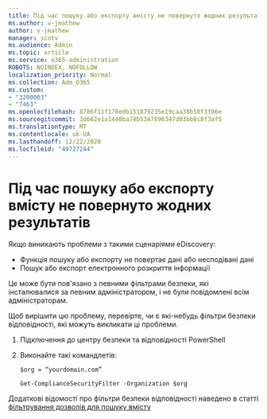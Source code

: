 ```yaml
---
title: Під час пошуку або експорту вмісту не повернуто жодних результатів
ms.author: v-jmathew
author: v-jmathew
manager: scotv
ms.audience: Admin
ms.topic: article
ms.service: o365-administration
ROBOTS: NOINDEX, NOFOLLOW
localization_priority: Normal
ms.collection: Adm_O365
ms.custom:
- "3200003"
- "7463"
ms.openlocfilehash: 8786f11f170edb151879235e19caa38b50f3f06e
ms.sourcegitcommit: 3d662e1a1440ba74b5347896347d03bb8c8f3af5
ms.translationtype: MT
ms.contentlocale: uk-UA
ms.lasthandoff: 12/22/2020
ms.locfileid: "49727244"
---
```

# <a name="no-results-returned-during-content-searchexport"></a>Під час пошуку або експорту вмісту не повернуто жодних результатів

Якщо виникають проблеми з такими сценаріями eDiscovery:

- Функція пошуку або експорту не повертає дані або несподівані дані
- Пошук або експорт електронного розкриття інформації

Це може бути пов'язано з певними фільтрами безпеки, які інсталювалися за певним адміністратором, і не були повідомлені всім адміністраторам.

Щоб вирішити цю проблему, перевірте, чи є які-небудь фільтри безпеки відповідності, які можуть викликати ці проблеми.

1. Підключення до центру безпеки та відповідності PowerShell
2. Виконайте такі командлетів:

    `$org = “yourdomain.com”`

    `Get-ComplianceSecurityFilter -Organization $org`

Додаткові відомості про фільтри безпеки відповідності наведено в статті [фільтрування дозволів для пошуку вмісту](https://docs.microsoft.com/microsoft-365/compliance/permissions-filtering-for-content-search)
